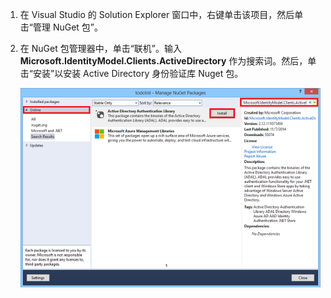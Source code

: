 ﻿1. 在 Visual Studio 的 Solution Explorer 窗口中，右键单击该项目，然后单击“管理 NuGet 包”。

2. 在 NuGet 包管理器中，单击“联机”。输入 **Microsoft.IdentityModel.Clients.ActiveDirectory** 作为搜索词。然后，单击“安装”以安装 Active Directory 身份验证库 Nuget 包。

   ![](./media/mobile-services-dotnet-adal-install-nuget/mobile-services-adal-nuget-package.png)

<!---HONumber=71-->